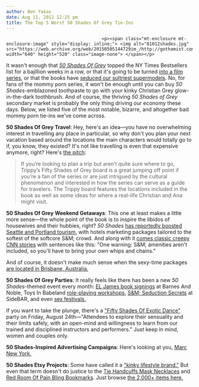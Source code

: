 ```yaml
---
author: Ben Yakas
date: Aug 11, 2012 12:25 pm
title: The Top 5 Worst 50 Shades Of Grey Tie-Ins
---
```


	
										<p><span class="mt-enclosure mt-enclosure-image" style="display: inline;"> <img alt="81012shades.jpg" src="https://web.archive.org/web/20150505144729im_/http://gothamist.com/attachments/byakas/81012shades.jpg" width="640" height="520" class="image-none"> </span></p>

<p>It wasn&apos;t enough that <a href="https://web.archive.org/web/20150505144729/http://gothamist.com/tags/50shadesofgrey"><em>50 Shades Of Grey</em></a> topped the NY Times Bestsellers list for a bajillion weeks in a row, or that it&apos;s going to be turned <a href="https://web.archive.org/web/20150505144729/http://gothamist.com/2012/06/13/who_should_be_cast_in_the_fifty_sha.php#photo-1">into a film series</a>, or that the books have <a href="https://web.archive.org/web/20150505144729/http://gothamist.com/2012/07/14/fifty_shades_of_sad_sexy_supermodel.php">seduced our sultriest supermodels</a>. No, for fans of the mommy porn series, it won&apos;t be enough until you can buy <em>50 Shades</em>-emblazoned toothpaste to go with your kinky Christian Grey glow-in-the-dark toothbrush. And of course, the thriving <em>50 Shades of Grey</em> secondary market is probably the only thing driving our economy these days. Below, we listed five of the most notable, bizarre, and altogether bad mommy porn tie-ins we&apos;ve come across.</p>

<p><strong>50 Shades Of Grey Travel</strong>: Hey, here&apos;s an idea&#x2014;you have no overwhelming interest in travelling any place in particular, so why don&apos;t you plan your next vacation based around the locations the main characters would totally go to if, you know, they existed? It&apos;s not like travelling is even that expensive anymore, right? Here&apos;s <a href="https://web.archive.org/web/20150505144729/http://www.trippy.com/friends/4eb96c1ee4b0c0ec367ca006/Fifty_Shades_of_Grey.html?ver=1">the pitch</a>: </p>

<blockquote>If you&#x2019;re looking to plan a trip but aren&#x2019;t quite sure where to go, Trippy&#x2019;s Fifty Shades of Grey board is a great jumping off point if you&#x2019;re a fan of the series or are just intrigued by the cultural phenomenon and interested in how the series can serve as a guide for travelers. The Trippy board features the locations included in the book as well as some ideas for where a real-life Christian and Ana might visit.</blockquote>

<p><strong>50 Shades Of Grey Weekend Getaways</strong>: This one at least makes a little more sense&#x2014;the whole point of the book is to inspire the libidos of housewives and their hubbies, right? <em>50 Shades</em> <a href="https://web.archive.org/web/20150505144729/http://www.nydailynews.com/blogs/pageviews/2012/06/hotels-in-seattle-and-portland-to-offer-50-shades-of-grey-getaway-packages">has reportedly boosted Seattle and Portland tourism</a>, with hotels marketing packages tailored to the softest of the softcore S&amp;M; crowd. And along with it <a href="https://web.archive.org/web/20150505144729/http://www.cnngo.com/explorations/escape/how-create-your-own-50-shades-grey-fantasy-weekend-249407">comes classic creepy CNN stories</a> with sentences like this: &quot;One warning: S&amp;M; amenities aren&apos;t included, so you&apos;ll have to bring your own whips and chains.&quot;</p>

<p>And of course, it doesn&apos;t make much sense when the sexy-time packages <a href="https://web.archive.org/web/20150505144729/http://www.equities.com/news/news-headline-story?dt=2012-08-10&amp;val=367535&amp;d=1&amp;cat=headline">are located in Brisbane, Australia.</a></p>

<p><strong>50 Shades Of Grey Parties</strong>: It really feels like there has been a new <em>50 Shades</em>-themed event every month: <a href="https://web.archive.org/web/20150505144729/http://gothamist.com/2012/05/11/photos_fifty_shades_of_grey_fans_wa.php#photo-1">EL James book signings</a> at Barnes And Noble, Toys In Babeland <a href="https://web.archive.org/web/20150505144729/http://gothamist.com/2012/04/19/50_shades_of_grey.php">role-playing workshops</a>, <a href="https://web.archive.org/web/20150505144729/http://www.goldstar.com/events/new-york-ny/50-shades-of-seduction">S&amp;M; Seduction Secrets</a> at SideBAR, and even <a href="https://web.archive.org/web/20150505144729/http://www.blackbookmag.com/50-shades-of-grey-sex-festival-this-weekend-1.51473">sex festivals.</a></p>

<p>If you want to take the plunge, there&apos;s a <a href="https://web.archive.org/web/20150505144729/http://wwww.exoticdancecentral.com/fifty-shades.html">&quot;Fifty Shades Of Exotic Dance&quot;</a> party on Friday, August 24th&#x2014;&quot;Attendees to explore their sensuality and their limits safely, with an open-mind and willingness to learn from our trained and disciplined instructors and performers.&quot; Just keep in mind, women and couples only.</p>

<p><strong>50 Shades-Inspired Advertising Campaigns</strong>: Here&apos;s looking at you, <a href="https://web.archive.org/web/20150505144729/http://www.refinery29.com/marc-new-york-ads-fifty-shades-of-grey">Marc New York.</a></p>

<p><strong>50 Shades Etsy Projects</strong>: Some have called it a <a href="https://web.archive.org/web/20150505144729/http://articles.nydailynews.com/2012-06-15/news/32259007_1_etsy-author-e-l-james-grey">&quot;kinky lifestyle brand.&quot;</a> But even that term doesn&apos;t do justice to the <a href="https://web.archive.org/web/20150505144729/http://www.etsy.com/listing/99819301/50-shades-of-grey-trilogy-tie-handcuffs?utm_source=googleproduct&amp;utm_medium=syndication&amp;utm_campaign=GPS&amp;gclid=CInCtfvi3bECFQhN4AodPHoA2Q">Tie Handcuffs Mask Necklaces</a> and <a href="https://web.archive.org/web/20150505144729/http://www.etsy.com/listing/105861410/red-room-of-pain-fifty-shades-of-grey?ref=sr_gallery_30&amp;ga_search_query=fifty+shades+of+grey&amp;ga_view_type=gallery&amp;ga_ship_to=ZZ&amp;ga_min=0&amp;ga_max=0&amp;ga_search_type=all">Red Room Of Pain Bling Bookmarks</a>. Just browse <a href="https://web.archive.org/web/20150505144729/http://www.etsy.com/search?q=fifty%20shades%20of%20grey&amp;view_type=gallery&amp;ship_to=ZZ&amp;min=0&amp;max=0">the 2,000+ items here.</a></p>					
										
									
				